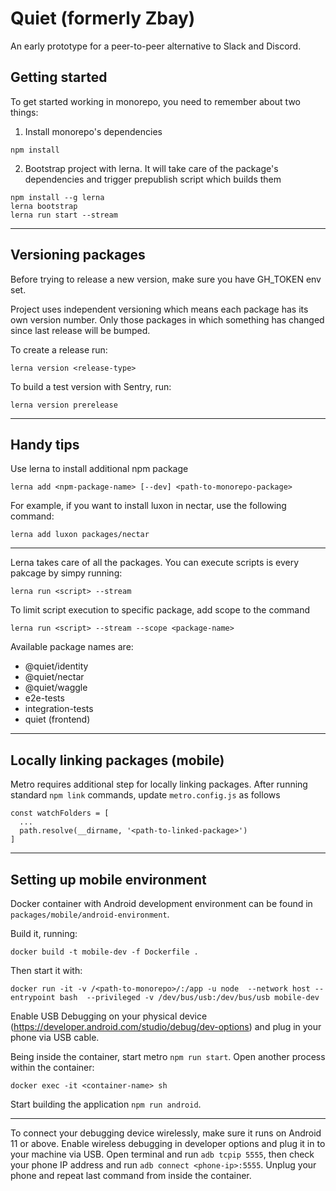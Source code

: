 # Quiet (formerly Zbay)

An early prototype for a peer-to-peer alternative to Slack and Discord.

## Getting started
To get started working in monorepo, you need to remember about two things:

1. Install monorepo's dependencies

```
npm install
```

2. Bootstrap project with lerna. It will take care of the package's dependencies and trigger prepublish script which builds them

```
npm install --g lerna
lerna bootstrap
lerna run start --stream
```

----

## Versioning packages
Before trying to release a new version, make sure you have GH_TOKEN env set.

Project uses independent versioning which means each package has its own version number. Only those packages in which something has changed since last release will be bumped.

To create a release run:

```
lerna version <release-type>
```

To build a test version with Sentry, run:

```
lerna version prerelease
```

----

## Handy tips
Use lerna to install additional npm package

```
lerna add <npm-package-name> [--dev] <path-to-monorepo-package>
```

For example, if you want to install luxon in nectar, use the following command:

```
lerna add luxon packages/nectar
```

----

Lerna takes care of all the packages. You can execute scripts is every pakcage by simpy running:

```
lerna run <script> --stream
```

To limit script execution to specific package, add scope to the command

```
lerna run <script> --stream --scope <package-name>
```

Available package names are:
- @quiet/identity
- @quiet/nectar
- @quiet/waggle
- e2e-tests
- integration-tests
- quiet (frontend)

----

## Locally linking packages (mobile)

Metro requires additional step for locally linking packages. After running standard ```npm link``` commands, update ```metro.config.js``` as follows

```
const watchFolders = [
  ...
  path.resolve(__dirname, '<path-to-linked-package>')
]
```

----

## Setting up mobile environment

Docker container with Android development environment can be found in ```packages/mobile/android-environment```.

Build it, running: 

```
docker build -t mobile-dev -f Dockerfile .
```

Then start it with:

```
docker run -it -v /<path-to-monorepo>/:/app -u node  --network host --entrypoint bash  --privileged -v /dev/bus/usb:/dev/bus/usb mobile-dev
```

Enable USB Debugging on your physical device (https://developer.android.com/studio/debug/dev-options) and plug in your phone via USB cable.

Being inside the container, start metro ```npm run start```.
Open another process within the container:

```
docker exec -it <container-name> sh
```

Start building the application ```npm run android```.

----

To connect your debugging device wirelessly, make sure it runs on Android 11 or above.
Enable wireless debugging in developer options and plug it in to your machine via USB.
Open terminal and run ```adb tcpip 5555```, then check your phone IP address and run ```adb connect <phone-ip>:5555```.
Unplug your phone and repeat last command from inside the container.
